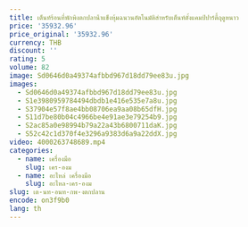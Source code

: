 ```yaml
---
title: เต็นท์ร้อนที่พักพิงตกปลาน้ําแข็งหุ้มฉนวนอัตโนมัติสําหรับเต็นท์ตั้งแคมป์ปาร์ตี้ฤดูหนาว
price: '35932.96'
price_original: '35932.96'
currency: THB
discount: ''
rating: 5
volume: 82
image: Sd0646d0a49374afbbd967d18dd79ee83u.jpg
images:
  - Sd0646d0a49374afbbd967d18dd79ee83u.jpg
  - S1e3980959784494dbdb1e416e535e7a8u.jpg
  - S37904e57f8ae4bb08706ea9aa08b65dfH.jpg
  - S11d7be80b04c4966be4e91ae3e79254b9.jpg
  - S2ac85a0e98994b79a22a43b6800711daK.jpg
  - S52c42c1d370f4e3296a9383d6a9a22ddX.jpg
video: 4000263748689.mp4
categories:
  - name: เครื่องมือ
    slug: เคร-องม
  - name: อะไหล่ เครื่องมือ
    slug: อะไหล-เคร-องม
slug: เต-นท-อนท-กพ-งตกปลาน
encode: on3f9b0
lang: th
---
```

  